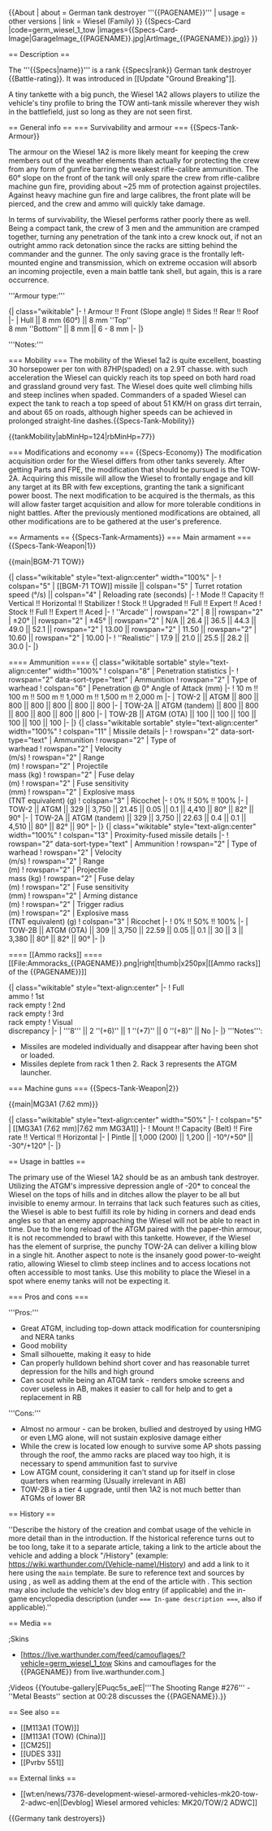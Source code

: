 {{About
| about = German tank destroyer '''{{PAGENAME}}'''
| usage = other versions
| link = Wiesel (Family)
}}
{{Specs-Card
|code=germ_wiesel_1_tow
|images={{Specs-Card-Image|GarageImage_{{PAGENAME}}.jpg|ArtImage\_{{PAGENAME}}.jpg}}
}}

== Description ==

<!-- ''In the description, the first part should be about the history of the creation and combat usage of the vehicle, as well as its key features. In the second part, tell the reader about the ground vehicle in the game. Insert a screenshot of the vehicle, so that if the novice player does not remember the vehicle by name, he will immediately understand what kind of vehicle the article is talking about.'' -->

The '''{{Specs|name}}''' is a rank {{Specs|rank}} German tank destroyer {{Battle-rating}}. It was introduced in [[Update "Ground Breaking"]].

A tiny tankette with a big punch, the Wiesel 1A2 allows players to utilize the vehicle's tiny profile to bring the TOW anti-tank missile wherever they wish in the battlefield, just so long as they are not seen first.

== General info ==
=== Survivability and armour ===
{{Specs-Tank-Armour}}

<!-- ''Describe armour protection. Note the most well protected and key weak areas. Appreciate the layout of modules as well as the number and location of crew members. Is the level of armour protection sufficient, is the placement of modules helpful for survival in combat? If necessary use a visual template to indicate the most secure and weak zones of the armour.'' -->

The armour on the Wiesel 1A2 is more likely meant for keeping the crew members out of the weather elements than actually for protecting the crew from any form of gunfire barring the weakest rifle-calibre ammunition. The 60° slope on the front of the tank will only spare the crew from rifle-calibre machine gun fire, providing about ~25 mm of protection against projectiles. Against heavy machine gun fire and large calibres, the front plate will be pierced, and the crew and ammo will quickly take damage.

In terms of survivability, the Wiesel performs rather poorly there as well. Being a compact tank, the crew of 3 men and the ammunition are cramped together, turning any penetration of the tank into a crew knock out, if not an outright ammo rack detonation since the racks are sitting behind the commander and the gunner. The only saving grace is the frontally left-mounted engine and transmission, which on extreme occasion will absorb an incoming projectile, even a main battle tank shell, but again, this is a rare occurrence.

'''Armour type:''' <!-- The types of armour present on the vehicle and their general locations -->

<!-- Example: * Rolled homogeneous armour (Front, Side, Rear, Hull roof)
* Cast homogeneous armour (Turret, Transmission area) -->

{| class="wikitable"
|-
! Armour !! Front (Slope angle) !! Sides !! Rear !! Roof
|-
| Hull || 8 mm (60°) || 8 mm ''Top'' <br> 8 mm ''Bottom'' || 8 mm || 6 - 8 mm
|-
|}

'''Notes:''' <!-- Any additional notes which the user needs to be aware of -->

<!-- Example: * Suspension wheels are 20 mm thick, tracks are 30 mm thick, and torsion bars are 60 mm thick. -->

=== Mobility ===
The mobility of the Wiesel 1a2 is quite excellent, boasting 30 horsepower per ton with 87HP(spaded) on a 2.9T chasse. with such acceleration the Wiesel can quickly reach its top speed on both hard road and grassland ground very fast. The Wiesel does quite well climbing hills and steep inclines when spaded. Commanders of a spaded Wiesel can expect the tank to reach a top speed of about 51 KM/H on grass dirt terrain, and about 65 on roads, although higher speeds can be achieved in prolonged straight-line dashes.{{Specs-Tank-Mobility}}

<!-- ''Write about the mobility of the ground vehicle. Estimate the specific power and manoeuvrability, as well as the maximum speed forwards and backwards.'' -->

{{tankMobility|abMinHp=124|rbMinHp=77}}

=== Modifications and economy ===
{{Specs-Economy}}
The modification acquisition order for the Wiesel differs from other tanks severely. After getting Parts and FPE, the modification that should be pursued is the TOW-2A. Acquiring this missile will allow the Wiesel to frontally engage and kill any target at its BR with few exceptions, granting the tank a significant power boost. The next modification to be acquired is the thermals, as this will allow faster target acquisition and allow for more tolerable conditions in night battles. After the previously mentioned modifications are obtained, all other modifications are to be gathered at the user's preference.

== Armaments ==
{{Specs-Tank-Armaments}}
=== Main armament ===
{{Specs-Tank-Weapon|1}}

<!-- ''Give the reader information about the characteristics of the main gun. Assess its effectiveness in a battle based on the reloading speed, ballistics and the power of shells. Do not forget about the flexibility of the fire, that is how quickly the cannon can be aimed at the target, open fire on it and aim at another enemy. Add a link to the main article on the gun: <code><nowiki>{{main|Name of the weapon}}</nowiki></code>. Describe in general terms the ammunition available for the main gun. Give advice on how to use them and how to fill the ammunition storage.'' -->

{{main|BGM-71 TOW}}

{| class="wikitable" style="text-align:center" width="100%"
|-
! colspan="5" | [[BGM-71 TOW]] missile || colspan="5" | Turret rotation speed (°/s) || colspan="4" | Reloading rate (seconds)
|-
! Mode !! Capacity !! Vertical !! Horizontal !! Stabilizer
! Stock !! Upgraded !! Full !! Expert !! Aced
! Stock !! Full !! Expert !! Aced
|-
! ''Arcade''
| rowspan="2" | 8 || rowspan="2" | ±20° || rowspan="2" | ±45° || rowspan="2" | N/A || 26.4 || 36.5 || 44.3 || 49.0 || 52.1 || rowspan="2" | 13.00 || rowspan="2" | 11.50 || rowspan="2" | 10.60 || rowspan="2" | 10.00
|-
! ''Realistic''
| 17.9 || 21.0 || 25.5 || 28.2 || 30.0
|-
|}

==== Ammunition ====
{| class="wikitable sortable" style="text-align:center" width="100%"
! colspan="8" | Penetration statistics
|-
! rowspan="2" data-sort-type="text" | Ammunition
! rowspan="2" | Type of<br>warhead
! colspan="6" | Penetration @ 0° Angle of Attack (mm)
|-
! 10 m !! 100 m !! 500 m !! 1,000 m !! 1,500 m !! 2,000 m
|-
| TOW-2 || ATGM || 800 || 800 || 800 || 800 || 800 || 800
|-
| TOW-2A || ATGM (tandem) || 800 || 800 || 800 || 800 || 800 || 800
|-
| TOW-2B || ATGM&nbsp;(OTA) || 100 || 100 || 100 || 100 || 100 || 100
|-
|}
{| class="wikitable sortable" style="text-align:center" width="100%"
! colspan="11" | Missile details
|-
! rowspan="2" data-sort-type="text" | Ammunition
! rowspan="2" | Type of<br>warhead
! rowspan="2" | Velocity<br>(m/s)
! rowspan="2" | Range<br>(m)
! rowspan="2" | Projectile<br>mass (kg)
! rowspan="2" | Fuse delay<br>(m)
! rowspan="2" | Fuse sensitivity<br>(mm)
! rowspan="2" | Explosive mass<br>(TNT equivalent) (g)
! colspan="3" | Ricochet
|-
! 0% !! 50% !! 100%
|-
| TOW-2 || ATGM || 329 || 3,750 || 21.45 || 0.05 || 0.1 || 4,410 || 80° || 82° || 90°
|-
| TOW-2A || ATGM (tandem) || 329 || 3,750 || 22.63 || 0.4 || 0.1 || 4,510 || 80° || 82° || 90°
|-
|}
{| class="wikitable" style="text-align:center" width="100%"
! colspan="13" | Proximity-fused missile details
|-
! rowspan="2" data-sort-type="text" | Ammunition
! rowspan="2" | Type of<br>warhead
! rowspan="2" | Velocity<br>(m/s)
! rowspan="2" | Range<br>(m)
! rowspan="2" | Projectile<br>mass (kg)
! rowspan="2" | Fuse delay<br>(m)
! rowspan="2" | Fuse sensitivity<br>(mm)
! rowspan="2" | Arming distance<br>(m)
! rowspan="2" | Trigger radius<br>(m)
! rowspan="2" | Explosive mass<br>(TNT equivalent) (g)
! colspan="3" | Ricochet
|-
! 0% !! 50% !! 100%
|-
| TOW-2B || ATGM&nbsp;(OTA) || 309 || 3,750 || 22.59 || 0.05 || 0.1 || 30 || 3 || 3,380 || 80° || 82° || 90°
|-
|}

==== [[Ammo racks]] ====
[[File:Ammoracks_{{PAGENAME}}.png|right|thumb|x250px|[[Ammo racks]] of the {{PAGENAME}}]]

<!-- '''Last updated: 2.19.0.85''' -->

{| class="wikitable" style="text-align:center"
|-
! Full<br>ammo
! 1st<br>rack empty
! 2nd<br>rack empty
! 3rd<br>rack empty
! Visual<br>discrepancy
|-
| '''8''' || 2&nbsp;''(+6)'' || 1&nbsp;''(+7)'' || 0&nbsp;''(+8)'' || No
|-
|}
'''Notes''':

- Missiles are modeled individually and disappear after having been shot or loaded.
- Missiles deplete from rack 1 then 2. Rack 3 represents the ATGM launcher.

=== Machine guns ===
{{Specs-Tank-Weapon|2}}

<!-- ''Offensive and anti-aircraft machine guns not only allow you to fight some aircraft but also are effective against lightly armoured vehicles. Evaluate machine guns and give recommendations on its use.'' -->

{{main|MG3A1 (7.62 mm)}}

{| class="wikitable" style="text-align:center" width="50%"
|-
! colspan="5" | [[MG3A1 (7.62 mm)|7.62 mm MG3A1]]
|-
! Mount !! Capacity (Belt) !! Fire rate !! Vertical !! Horizontal
|-
| Pintle || 1,000 (200) || 1,200 || -10°/+50° || -30°/+120°
|-
|}

== Usage in battles ==

<!-- ''Describe the tactics of playing in the vehicle, the features of using vehicles in the team and advice on tactics. Refrain from creating a "guide" - do not impose a single point of view but instead give the reader food for thought. Describe the most dangerous enemies and give recommendations on fighting them. If necessary, note the specifics of the game in different modes (AB, RB, SB).'' -->

The primary use of the Wiesel 1A2 should be as an ambush tank destroyer. Utilizing the ATGM's impressive depression angle of -20\* to conceal the Wiesel on the tops of hills and in ditches allow the player to be all but invisible to enemy armour. In terrains that lack such features such as cities, the Wiesel is able to best fulfill its role by hiding in corners and dead ends angles so that an enemy approaching the Wiesel will not be able to react in time. Due to the long reload of the ATGM paired with the paper-thin armour, it is not recommended to brawl with this tankette. However, if the Wiesel has the element of surprise, the punchy TOW-2A can deliver a killing blow in a single hit. Another aspect to note is the insanely good power-to-weight ratio, allowing Wiesel to climb steep inclines and to access locations not often accessible to most tanks. Use this mobility to place the Wiesel in a spot where enemy tanks will not be expecting it.

=== Pros and cons ===

<!-- ''Summarise and briefly evaluate the vehicle in terms of its characteristics and combat effectiveness. Mark its pros and cons in a bulleted list. Try not to use more than 6 points for each of the characteristics. Avoid using categorical definitions such as "bad", "good" and the like - use substitutions with softer forms such as "inadequate" and "effective".'' -->

'''Pros:'''

- Great ATGM, including top-down attack modification for countersniping and NERA tanks
- Good mobility
- Small silhouette, making it easy to hide
- Can properly hulldown behind short cover and has reasonable turret depression for the hills and high ground
- Can scout while being an ATGM tank - renders smoke screens and cover useless in AB, makes it easier to call for help and to get a replacement in RB

'''Cons:'''

- Almost no armour - can be broken, bullied and destroyed by using HMG or even LMG alone, will not sustain explosive damage either
- While the crew is located low enough to survive some AP shots passing through the roof, the ammo racks are placed way too high, it is necessary to spend ammunition fast to survive
- Low ATGM count, considering it can't stand up for itself in close quarters when rearming (Usually irrelevant in AB)
- TOW-2B is a tier 4 upgrade, until then 1A2 is not much better than ATGMs of lower BR

== History ==

<!-- ''Describe the history of the creation and combat usage of the vehicle in more detail than in the introduction. If the historical reference turns out to be too long, take it to a separate article, taking a link to the article about the vehicle and adding a block "/History" (example: <nowiki>https://wiki.warthunder.com/(Vehicle-name)/History</nowiki>) and add a link to it here using the <code>main</code> template. Be sure to reference text and sources by using <code><nowiki><ref></ref></nowiki></code>, as well as adding them at the end of the article with <code><nowiki><references /></nowiki></code>. This section may also include the vehicle's dev blog entry (if applicable) and the in-game encyclopedia description (under <code><nowiki>=== In-game description ===</nowiki></code>, also if applicable).'' -->

''Describe the history of the creation and combat usage of the vehicle in more detail than in the introduction. If the historical reference turns out to be too long, take it to a separate article, taking a link to the article about the vehicle and adding a block "/History" (example: <nowiki>https://wiki.warthunder.com/(Vehicle-name)/History</nowiki>) and add a link to it here using the <code>main</code> template. Be sure to reference text and sources by using <code><nowiki><ref></ref></nowiki></code>, as well as adding them at the end of the article with <code><nowiki><references /></nowiki></code>. This section may also include the vehicle's dev blog entry (if applicable) and the in-game encyclopedia description (under <code><nowiki>=== In-game description ===</nowiki></code>, also if applicable).''

== Media ==

<!-- ''Excellent additions to the article would be video guides, screenshots from the game, and photos.'' -->

;Skins

- [https://live.warthunder.com/feed/camouflages/?vehicle=germ_wiesel_1_tow Skins and camouflages for the {{PAGENAME}} from live.warthunder.com.]

;Videos
{{Youtube-gallery|EPuqc5s_aeE|'''The Shooting Range #276''' - ''Metal Beasts'' section at 00:28 discusses the {{PAGENAME}}.}}

== See also ==

<!-- ''Links to the articles on the War Thunder Wiki that you think will be useful for the reader, for example:''
* ''reference to the series of the vehicles;''
* ''links to approximate analogues of other nations and research trees.'' -->

- [[M113A1 (TOW)]]
- [[M113A1 (TOW) (China)]]
- [[CM25]]
- [[UDES 33]]
- [[Pvrbv 551]]

== External links ==

<!-- ''Paste links to sources and external resources, such as:''
* ''topic on the official game forum;''
* ''other literature.'' -->

- [[wt:en/news/7376-development-wiesel-armored-vehicles-mk20-tow-2-adwc-en|[Devblog] Wiesel armored vehicles: MK20/TOW/2 ADWC]]

{{Germany tank destroyers}}
